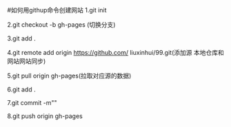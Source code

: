 #如何用githup命令创建网站
1.git init

2.git checkout -b gh-pages (切换分支)

3.git add .

4.git remote add origin  https://github.com/
liuxinhui/99.git(添加源 本地仓库和网站网站同步)

5.git pull origin gh-pages(拉取对应源的数据)

6.git add .

7.git commit -m""

8.git push origin gh-pages

